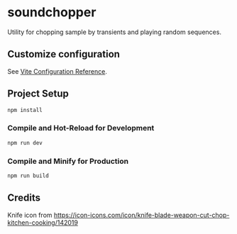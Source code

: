# soundchopper

Utility for chopping sample by transients and playing random sequences.

## Customize configuration

See [Vite Configuration Reference](https://vite.dev/config/).

## Project Setup

```sh
npm install
```

### Compile and Hot-Reload for Development

```sh
npm run dev
```

### Compile and Minify for Production

```sh
npm run build
```

## Credits

Knife icon from https://icon-icons.com/icon/knife-blade-weapon-cut-chop-kitchen-cooking/142019